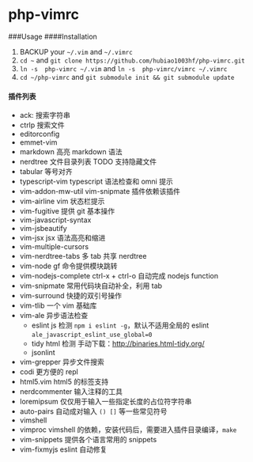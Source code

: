 php-vimrc
=========
###Usage
####Installation
1. BACKUP your `~/.vim` and `~/.vimrc`
2. `cd ~` and `git clone https://github.com/hubiao1003hf/php-vimrc.git`
3. `ln -s  php-vimrc ~/.vim` and `ln -s  php-vimrc/vimrc ~/.vimrc`
4. `cd ~/php-vimrc` and `git submodule init && git submodule update`

#### 插件列表

- ack: 搜索字符串
- ctrlp 搜索文件
- editorconfig
- emmet-vim
- markdown 高亮 markdown 语法
- nerdtree 文件目录列表 TODO 支持隐藏文件
- tabular 等号对齐
- typescript-vim typescript 语法检查和 omni 提示
- vim-addon-mw-util vim-snipmate 插件依赖该插件
- vim-airline vim 状态栏提示
- vim-fugitive 提供 git 基本操作
- vim-javascript-syntax
- vim-jsbeautify 
- vim-jsx jsx 语法高亮和缩进
- vim-multiple-cursors
- vim-nerdtree-tabs 多 tab 共享 nerdtree
- vim-node gf 命令提供模块跳转
- vim-nodejs-complete ctrl-x + ctrl-o 自动完成 nodejs function 
- vim-snipmate 常用代码块自动补全，利用 tab 
- vim-surround 快捷的双引号操作
- vim-tlib 一个 vim 基础库
- vim-ale 异步语法检查
  - eslint js 检测 `npm i eslint -g`，默认不适用全局的 eslint `ale_javascript_eslint_use_global=0`
  - tidy html 检测 手动下载：http://binaries.html-tidy.org/
  - jsonlint 
- vim-grepper 异步文件搜索
- codi 更方便的 repl
- html5.vim html5 的标签支持
- nerdcommenter  输入注释的工具
- loremipsum 仅仅用于输入一些指定长度的占位符字符串
- auto-pairs 自动成对输入 `() []` 等一些常见符号
- vimshell
- vimproc vimshell 的依赖，安装代码后，需要进入插件目录编译，`make`
- vim-snippets 提供各个语言常用的 snippets
- vim-fixmyjs eslint 自动修复



